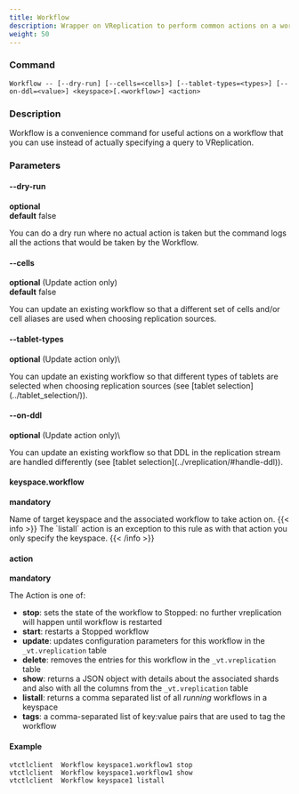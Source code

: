 ```yaml
---
title: Workflow
description: Wrapper on VReplication to perform common actions on a workflow
weight: 50
---
```


### Command

```
Workflow -- [--dry-run] [--cells=<cells>] [--tablet-types=<types>] [--on-ddl=<value>] <keyspace>[.<workflow>] <action>

```

### Description

Workflow is a convenience command for useful actions on a workflow that you can use instead of
actually specifying a query to VReplication.

### Parameters

#### --dry-run
**optional**\
**default** false

<div class="cmd">
You can do a dry run where no actual action is taken but the command logs all the actions that would be taken by the Workflow.
</div>

#### --cells
**optional** (Update action only)\
**default** false

<div class="cmd">
You can update an existing workflow so that a different set of cells and/or cell aliases are used when choosing replication sources.
</div>

#### --tablet-types
**optional** (Update action only)\

<div class="cmd">
You can update an existing workflow so that different types of tablets are selected when choosing replication sources (see [tablet selection](../tablet_selection/)).
</div>

#### --on-ddl
**optional** (Update action only)\

<div class="cmd">
You can update an existing workflow so that DDL in the replication stream are handled differently (see [tablet selection](../vreplication/#handle-ddl)).
</div>

#### keyspace.workflow
**mandatory**

<div class="cmd">
Name of target keyspace and the associated workflow to take action on.
{{< info >}}
The `listall` action is an exception to this rule as with that action you only specify the keyspace.
{{< /info >}}
</div>

#### action
**mandatory**

<div class="cmd">
The Action is one of:

* **stop**: sets the state of the workflow to Stopped: no further vreplication will happen until workflow is restarted
* **start**: restarts a Stopped workflow
* **update**: updates configuration parameters for this workflow in the `_vt.vreplication` table
* **delete**: removes the entries for this workflow in the `_vt.vreplication` table
* **show**: returns a JSON object with details about the associated shards and also with all the columns
    from the `_vt.vreplication` table
* **listall**: returns a comma separated list of all *running* workflows in a keyspace
* **tags**: a comma-separated list of key:value pairs that are used to tag the workflow
</div>

#### Example
```
vtctlclient  Workflow keyspace1.workflow1 stop
vtctlclient  Workflow keyspace1.workflow1 show
vtctlclient  Workflow keyspace1 listall
```
